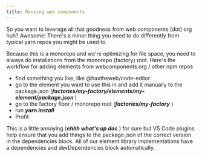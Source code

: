 ```yaml
---
title: Reusing web components
---
```

<p>So you want to leverage all that goodness from web components [dot] org huh? Awesome! There's a minor thing you need to do differently from typical yarn repos you might be used to.</p>
<p>Because this is a monorepo and we're optimizing for file space, you need to always do installations from the monorepo (factory) root. Here's the workflow for adding elements from webcomponents.org / other npm repos</p>
<ul><li>find something you like, like @haxtheweb/code-editor</li>
<li>go to the element you want to use this in and add it manually to the package.json (<b><i>factories/my-factory/elements/my-element/package.json</i>
</b>
)</li>

<li>go to the factory floor / monorepo root (<i><b>factories/my-factory</b>
</i>
)</li>
<li>run <i><b>yarn install</b>
</i>
</li>
<li>Profit</li>
</ul>
<a11y-gif-player src="https://media2.giphy.com/media/67ThRZlYBvibtdF9JH/giphy.gif" src-without-animation="https://media2.giphy.com/media/67ThRZlYBvibtdF9JH/480w_s.jpg" alt="bugs bunny counting money by WB Looney Tunes" resource="#d0403aa6-2eff-1bfa-fdec" prefix="oer:http://oerschema.org/ schema:http://schema.org/ dc:http://purl.org/dc/terms/ foaf:http://xmlns.com/foaf/0.1/ cc:http://creativecommons.org/ns# bib:http://bib.schema.org " style="width: 25%;"></a11y-gif-player>
<p><span style="caret-color: rgb(0, 0, 0);">This is a little annoying (<i><b>ehhh what's up doc</b>
</i>
) for sure but VS Code plugins help ensure that you add things to the package.json of the correct version in the dependencies block. All of our element library implementations have a dependencies and devDependencies block automatically.</span></p>
